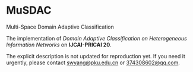 # MuSDAC
Multi-Space Domain Adaptive Classification

The implementation of *Domain Adaptive Classification on Heterogeneous Information Networks* on **IJCAI-PRICAI 20**.

The explicit description is not updated for reproduction yet. If you need it urgently, please contact <swyang@pku.edu.cn> or <374308602@qq.com>. 
